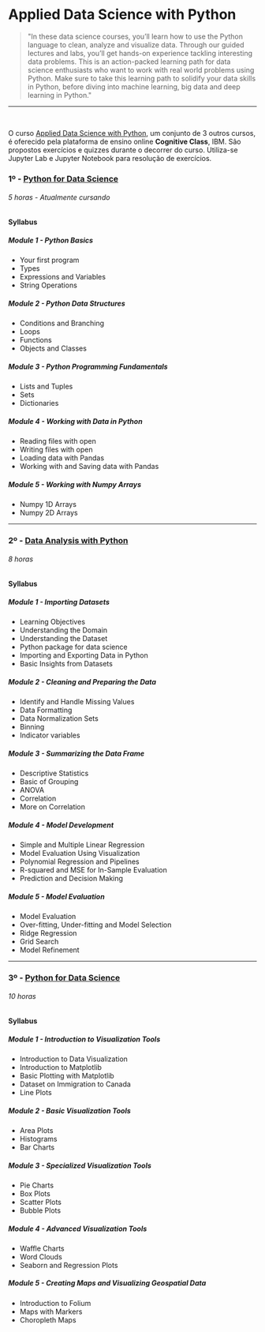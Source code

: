 # Applied Data Science with Python
<blockquote cite="https://cognitiveclass.ai/learn/data-science-with-python/">
"In these data science courses, you’ll learn how to use the Python language to clean, analyze and visualize data. Through our guided lectures and labs, you’ll get hands-on experience tackling interesting data problems. This is an action-packed learning path for data science enthusiasts who want to work with real world problems using Python. Make sure to take this learning path to solidify your data skills in Python, before diving into machine learning, big data and deep learning in Python."
</blockquote>
<hr>
<br>
<p>O curso <a href="https://cognitiveclass.ai/learn/data-science-with-python/">Applied Data Science with Python</a>, um conjunto de 3 outros cursos, é oferecido pela plataforma de ensino online <strong>Cognitive Class</strong>, IBM.
São propostos exercícios e quizzes durante o decorrer do curso. Utiliza-se Jupyter Lab e Jupyter Notebook para resolução de exercícios.</p>

<h3>1º - <a href="https://cognitiveclass.ai/courses/python-for-data-science/">Python for Data Science</a></h3>
<h6 title="duração">5 horas - Atualmente cursando</h6>

<h4>Syllabus</h4>
<h5>Module 1 - Python Basics</h5>
<ul>
	<li>Your first program</li>
	<li>Types</li>
	<li>Expressions and Variables</li>
	<li>String Operations</li>
</ul>

<h5>Module 2 - Python Data Structures</h5>
<ul>
	<li>Conditions and Branching</li>
	<li>Loops</li>
	<li>Functions</li>
	<li>Objects and Classes</li>
</ul>

<h5>Module 3 - Python Programming Fundamentals</h5>
<ul>
	<li>Lists and Tuples</li>
	<li>Sets</li>
	<li>Dictionaries</li>
</ul>

<h5>Module 4 - Working with Data in Python</h5>
<ul>
	<li>Reading files with open</li>
	<li>Writing files with open</li>
	<li>Loading data with Pandas</li>
	<li>Working with and Saving data with Pandas</li>
</ul>

<h5>Module 5 - Working with Numpy Arrays</h5>
<ul>
	<li>Numpy 1D Arrays</li>
	<li>Numpy 2D Arrays</li>
</ul>
<hr>
<h3>2º - <a href="https://cognitiveclass.ai/courses/data-analysis-python/">Data Analysis with Python</a></h3>
<h6 title="duração">8 horas</h6>

<h4>Syllabus</h4>
<h5>Module 1 - Importing Datasets</h5>
<ul>
	<li>Learning Objectives</li>
	<li>Understanding the Domain</li>
	<li>Understanding the Dataset</li>
	<li>Python package for data science</li>
	<li>Importing and Exporting Data in Python</li>
	<li>Basic Insights from Datasets</li>
</ul>

<h5>Module 2 - Cleaning and Preparing the Data</h5>
<ul>
	<li>Identify and Handle Missing Values</li>
	<li>Data Formatting</li>
	<li>Data Normalization Sets</li>
	<li>Binning</li>
	<li>Indicator variables</li>
</ul>

<h5>Module 3 - Summarizing the Data Frame</h5>
<ul>
	<li>Descriptive Statistics</li>
	<li>Basic of Grouping</li>
	<li>ANOVA</li>
	<li>Correlation</li>
	<li>More on Correlation</li>
</ul>

<h5>Module 4 - Model Development</h5>
<ul>
	<li>Simple and Multiple Linear Regression</li>
	<li>Model Evaluation Using Visualization</li>
	<li>Polynomial Regression and Pipelines</li>
	<li>R-squared and MSE for In-Sample Evaluation</li>
	<li>Prediction and Decision Making</li>
</ul>

<h5>Module 5 - Model Evaluation</h5>
<ul>
	<li>Model  Evaluation</li>
	<li>Over-fitting, Under-fitting and Model Selection</li>
	<li>Ridge Regression</li>
	<li>Grid Search</li>
	<li>Model Refinement</li>
</ul>
<hr>
<h3>3º - <a href="https://cognitiveclass.ai/courses/data-visualization-with-python/">Python for Data Science</a></h3>
<h6 title="duração">10 horas</h6>

<h4>Syllabus</h4>
<h5>Module 1 - Introduction to Visualization Tools</h5>
<ul>
	<li>Introduction to Data Visualization</li>
	<li>Introduction to Matplotlib</li>
	<li>Basic Plotting with Matplotlib</li>
	<li>Dataset on Immigration to Canada</li>
	<li>Line Plots</li>
</ul>

<h5>Module 2 - Basic Visualization Tools</h5>
<ul>
	<li>Area Plots</li>
	<li>Histograms</li>
	<li>Bar Charts</li>
</ul>

<h5>Module 3 - Specialized Visualization Tools</h5>
<ul>
	<li>Pie Charts</li>
	<li>Box Plots</li>
	<li>Scatter Plots</li>
	<li>Bubble Plots</li>
</ul>

<h5>Module 4 - Advanced Visualization Tools</h5>
<ul>
	<li>Waffle Charts</li>
	<li>Word Clouds</li>
	<li>Seaborn and Regression Plots</li>
</ul>

<h5>Module 5 - Creating Maps and Visualizing Geospatial Data</h5>
<ul>
	<li>Introduction to Folium</li>
	<li>Maps with Markers</li>
	<li>Choropleth Maps</li>
</ul>
